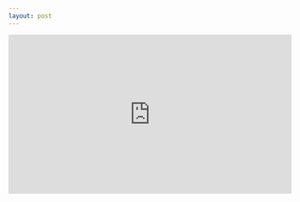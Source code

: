 ```yaml
---
layout: post
---
```


<iframe width="560" height="315" src="https://www.youtube.com/embed/hlh9YsBb_Os" frameborder="0" allowfullscreen></iframe>